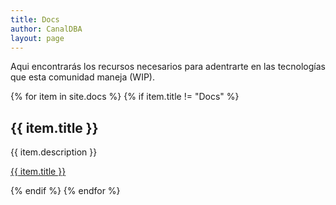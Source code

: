 ```yaml
---
title: Docs
author: CanalDBA
layout: page
---
```


Aqui encontrarás los recursos necesarios para adentrarte en las tecnologías
que esta comunidad maneja (WIP).


{% for item in site.docs %}
{% if item.title != "Docs" %}
  <h2>{{ item.title }}</h2>
  <p>{{ item.description }}</p>
  <p><a href="{{ item.url }}">{{ item.title }}</a></p>
{% endif %}
{% endfor %}